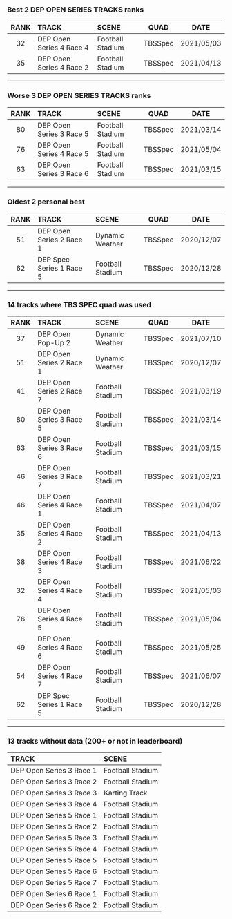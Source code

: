 ### Best 2 DEP OPEN SERIES TRACKS ranks
|RANK|TRACK|SCENE|QUAD|DATE|
|:---:|:---|:---|:---:|:---:|
|32|DEP Open Series 4 Race 4|Football Stadium|TBSSpec|2021/05/03|
|35|DEP Open Series 4 Race 2|Football Stadium|TBSSpec|2021/04/13|
---
### Worse 3 DEP OPEN SERIES TRACKS ranks
|RANK|TRACK|SCENE|QUAD|DATE|
|:---:|:---|:---|:---:|:---:|
|80|DEP Open Series 3 Race 5|Football Stadium|TBSSpec|2021/03/14|
|76|DEP Open Series 4 Race 5|Football Stadium|TBSSpec|2021/05/04|
|63|DEP Open Series 3 Race 6|Football Stadium|TBSSpec|2021/03/15|
---
### Oldest 2 personal best
|RANK|TRACK|SCENE|QUAD|DATE|
|:---:|:---|:---|:---:|:---:|
|51|DEP Open Series 2 Race 1|Dynamic Weather|TBSSpec|2020/12/07|
|62|DEP Spec Series 1 Race 5|Football Stadium|TBSSpec|2020/12/28|
---
### 14 tracks where TBS SPEC quad was used
|RANK|TRACK|SCENE|QUAD|DATE|
|:---:|:---|:---|:---:|:---:|
|37|DEP Open Pop-Up 2|Dynamic Weather|TBSSpec|2021/07/10|
|51|DEP Open Series 2 Race 1|Dynamic Weather|TBSSpec|2020/12/07|
|41|DEP Open Series 2 Race 7|Football Stadium|TBSSpec|2021/03/19|
|80|DEP Open Series 3 Race 5|Football Stadium|TBSSpec|2021/03/14|
|63|DEP Open Series 3 Race 6|Football Stadium|TBSSpec|2021/03/15|
|46|DEP Open Series 3 Race 7|Football Stadium|TBSSpec|2021/03/21|
|46|DEP Open Series 4 Race 1|Football Stadium|TBSSpec|2021/04/07|
|35|DEP Open Series 4 Race 2|Football Stadium|TBSSpec|2021/04/13|
|38|DEP Open Series 4 Race 3|Football Stadium|TBSSpec|2021/06/22|
|32|DEP Open Series 4 Race 4|Football Stadium|TBSSpec|2021/05/03|
|76|DEP Open Series 4 Race 5|Football Stadium|TBSSpec|2021/05/04|
|49|DEP Open Series 4 Race 6|Football Stadium|TBSSpec|2021/05/25|
|54|DEP Open Series 4 Race 7|Football Stadium|TBSSpec|2021/06/07|
|62|DEP Spec Series 1 Race 5|Football Stadium|TBSSpec|2020/12/28|
---
### 13 tracks without data (200+ or not in leaderboard)
|TRACK|SCENE|
|:---|:---|
|DEP Open Series 3 Race 1|Football Stadium|
|DEP Open Series 3 Race 2|Football Stadium|
|DEP Open Series 3 Race 3|Karting Track|
|DEP Open Series 3 Race 4|Football Stadium|
|DEP Open Series 5 Race 1|Football Stadium|
|DEP Open Series 5 Race 2|Football Stadium|
|DEP Open Series 5 Race 3|Football Stadium|
|DEP Open Series 5 Race 4|Football Stadium|
|DEP Open Series 5 Race 5|Football Stadium|
|DEP Open Series 5 Race 6|Football Stadium|
|DEP Open Series 5 Race 7|Football Stadium|
|DEP Open Series 6 Race 1|Football Stadium|
|DEP Open Series 6 Race 2|Football Stadium|
